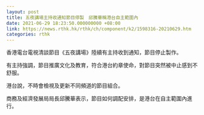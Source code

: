 ```yaml
---
layout: post
title: 五夜講場主持收通知節目停製　邱騰華稱港台自主範圍內
date: 2021-06-29 18:23:50.000000000 +08:00
link: https://news.rthk.hk/rthk/ch/component/k2/1598316-20210629.htm
categories: rthk
---
```


香港電台電視清談節目《五夜講場》陸續有主持收到通知，節目停止製作。

有主持強調，節目推廣文化及教育，符合港台約章使命，對節目突然被中止感到不舒服。

港台說，不時會檢視及更新不同頻道的節目組合。

商務及經濟發展局局長邱騰華表示，節目如何調配安排，是港台在自主範圍內進行。
